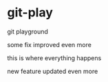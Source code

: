 git-play
========

git playground

some fix improved even more


this is where everything happens

new feature updated even more

